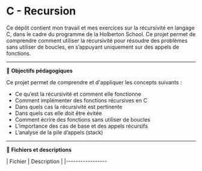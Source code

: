 # C - Recursion

Ce dépôt contient mon travail et mes exercices sur la récursivité en langage C, dans le cadre du programme de la Holberton School. Ce projet permet de comprendre comment utiliser la récursivité pour résoudre des problèmes sans utiliser de boucles, en s’appuyant uniquement sur des appels de fonctions.

---

🎯 **Objectifs pédagogiques**

Ce projet permet de comprendre et d'appliquer les concepts suivants :

- Ce qu’est la récursivité et comment elle fonctionne
- Comment implémenter des fonctions récursives en C
- Dans quels cas la récursivité est pertinente
- Dans quels cas elle doit être évitée
- Comment écrire des fonctions sans utiliser de boucles
- L’importance des cas de base et des appels récursifs
- L’analyse de la pile d’appels (stack)

---

📄 **Fichiers et descriptions**

| Fichier                   | Description                                                   |
|-----------------